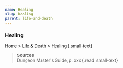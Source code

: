 ```yaml
---
name: Healing
slug: healing
parent: life-and-death
---
```

### Healing
[Home](dm-operations-center) > [Life & Death](life-and-death) > Healing {.small-text}



> **Sources** <br/>
> Dungeon Master's Guide, p. xxx
{.read .small-text}